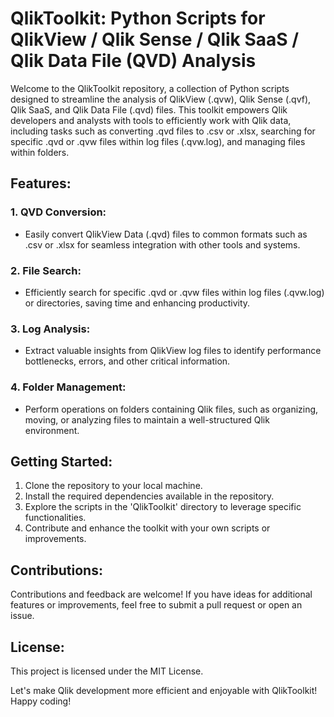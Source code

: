 # QlikToolkit: Python Scripts for QlikView / Qlik Sense / Qlik SaaS / Qlik Data File (QVD) Analysis

Welcome to the QlikToolkit repository, a collection of Python scripts designed to streamline the analysis of QlikView (.qvw), Qlik Sense (.qvf), Qlik SaaS, and Qlik Data File (.qvd) files. This toolkit empowers Qlik developers and analysts with tools to efficiently work with Qlik data, including tasks such as converting .qvd files to .csv or .xlsx, searching for specific .qvd or .qvw files within log files (.qvw.log), and managing files within folders.

## Features:
### 1. QVD Conversion:
- Easily convert QlikView Data (.qvd) files to common formats such as .csv or .xlsx for seamless integration with other tools and systems.

### 2. File Search:
- Efficiently search for specific .qvd or .qvw files within log files (.qvw.log) or directories, saving time and enhancing productivity.

### 3. Log Analysis:
- Extract valuable insights from QlikView log files to identify performance bottlenecks, errors, and other critical information.

### 4. Folder Management:
- Perform operations on folders containing Qlik files, such as organizing, moving, or analyzing files to maintain a well-structured Qlik environment.

## Getting Started:
1. Clone the repository to your local machine.
2. Install the required dependencies available in the repository.
3. Explore the scripts in the 'QlikToolkit' directory to leverage specific functionalities.
4. Contribute and enhance the toolkit with your own scripts or improvements.

## Contributions:
Contributions and feedback are welcome! If you have ideas for additional features or improvements, feel free to submit a pull request or open an issue.

## License:
This project is licensed under the MIT License.

Let's make Qlik development more efficient and enjoyable with QlikToolkit! Happy coding!